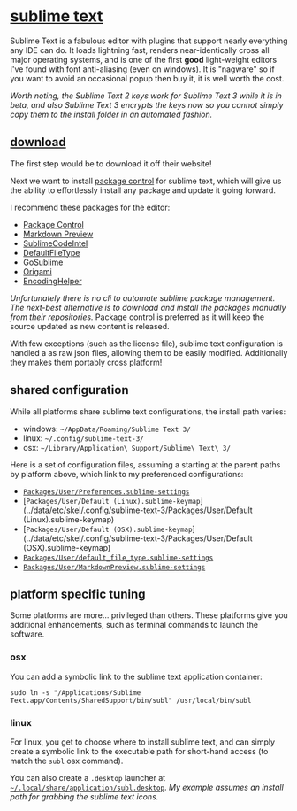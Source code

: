 
# [sublime text](http://www.sublimetext.com/)

Sublime Text is a fabulous editor with plugins that support nearly everything any IDE can do.  It loads lightning fast, renders near-identically cross all major operating systems, and is one of the first **good** light-weight editors I've found with font anti-aliasing (even on windows).  It is "nagware" so if you want to avoid an occasional popup then buy it, it is well worth the cost.

_Worth noting, the Sublime Text 2 keys work for Sublime Text 3 while it is in beta, and also Sublime Text 3 encrypts the keys now so you cannot simply copy them to the install folder in an automated fashion._


## [download](www.sublimetext.com/3)

The first step would be to download it off their website!

Next we want to install [package control](https://sublime.wbond.net/installation) for sublime text, which will give us the ability to effortlessly install any package and update it going forward.

I recommend these packages for the editor:

- [Package Control](https://sublime.wbond.net/)
- [Markdown Preview](https://github.com/revolunet/sublimetext-markdown-preview)
- [SublimeCodeIntel](https://github.com/SublimeCodeIntel/SublimeCodeIntel)
- [DefaultFileType](https://github.com/spadgos/sublime-DefaultFileType)
- [GoSublime](https://github.com/DisposaBoy/GoSublime)
- [Origami](https://github.com/SublimeText/Origami)
- [EncodingHelper](https://github.com/SublimeText/EncodingHelper)

_Unfortunately there is no cli to automate sublime package management.  The next-best alternative is to download and install the packages manually from their repositories._  Package control is preferred as it will keep the source updated as new content is released.

With few exceptions (such as the license file), sublime text configuration is handled a as raw json files, allowing them to be easily modified.  Additionally they makes them portably cross platform!


## shared configuration

While all platforms share sublime text configurations, the install path varies:

- windows: `~/AppData/Roaming/Sublime Text 3/`
- linux: `~/.config/sublime-text-3/`
- osx: `~/Library/Application\ Support/Sublime\ Text\ 3/`

Here is a set of configuration files, assuming a starting at the parent paths by platform above, which link to my preferenced configurations:

- [`Packages/User/Preferences.sublime-settings`](../data/etc/skel/.config/sublime-text-3/Packages/User/Preferences.sublime-settings)
- [`Packages/User/Default (Linux).sublime-keymap`](../data/etc/skel/.config/sublime-text-3/Packages/User/Default (Linux).sublime-keymap)
- [`Packages/User/Default (OSX).sublime-keymap`](../data/etc/skel/.config/sublime-text-3/Packages/User/Default (OSX).sublime-keymap)
- [`Packages/User/default_file_type.sublime-settings`](../data/etc/skel/.config/sublime-text-3/Packages/User/default_file_type.sublime-settings)
- [`Packages/User/MarkdownPreview.sublime-settings`](../data/etc/skel/.config/sublime-text-3/Packages/User/MarkdownPreview.sublime-settings)


## platform specific tuning

Some platforms are more... privileged than others.  These platforms give you additional enhancements, such as terminal commands to launch the software.


### osx

You can add a symbolic link to the sublime text application container:

    sudo ln -s "/Applications/Sublime Text.app/Contents/SharedSupport/bin/subl" /usr/local/bin/subl


### linux

For linux, you get to choose where to install sublime text, and can simply create a symbolic link to the executable path for short-hand access (to match the `subl` osx command).

You can also create a `.desktop` launcher at [`~/.local/share/application/subl.desktop`](../data/usr/share/applications/subl.desktop).  _My example assumes an install path for grabbing the sublime text icons._
